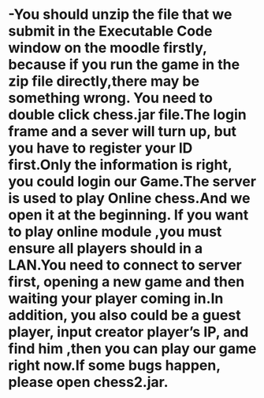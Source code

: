 # -You should unzip the file that we submit in the Executable Code window on the moodle firstly, because if you run the game in the zip file directly,there may be something wrong. You need to double click chess.jar file.The login frame and a sever  will  turn up, but you have to register your lD first.Only the information is right, you could login our Game.The  server is used to play Online chess.And we open it at the beginning. If you want to play online module ,you must ensure all players should in a LAN.You need to connect to server first, opening a new game and then waiting your player coming in.In addition, you also could be a guest player, input  creator player’s IP, and find him ,then you can play our game right now.If some bugs happen, please open chess2.jar.

